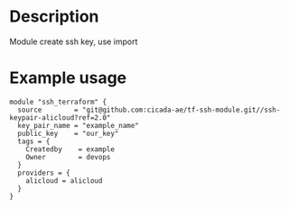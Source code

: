 # Description
Module create ssh key, use import

# Example usage
```commandline
module "ssh_terraform" {
  source        = "git@github.com:cicada-ae/tf-ssh-module.git//ssh-keypair-alicloud?ref=2.0"
  key_pair_name = "example_name"
  public_key    = "our_key"
  tags = {
    Createdby    = example
    Owner        = devops
  }
  providers = {
    alicloud = alicloud
  }
}
```
